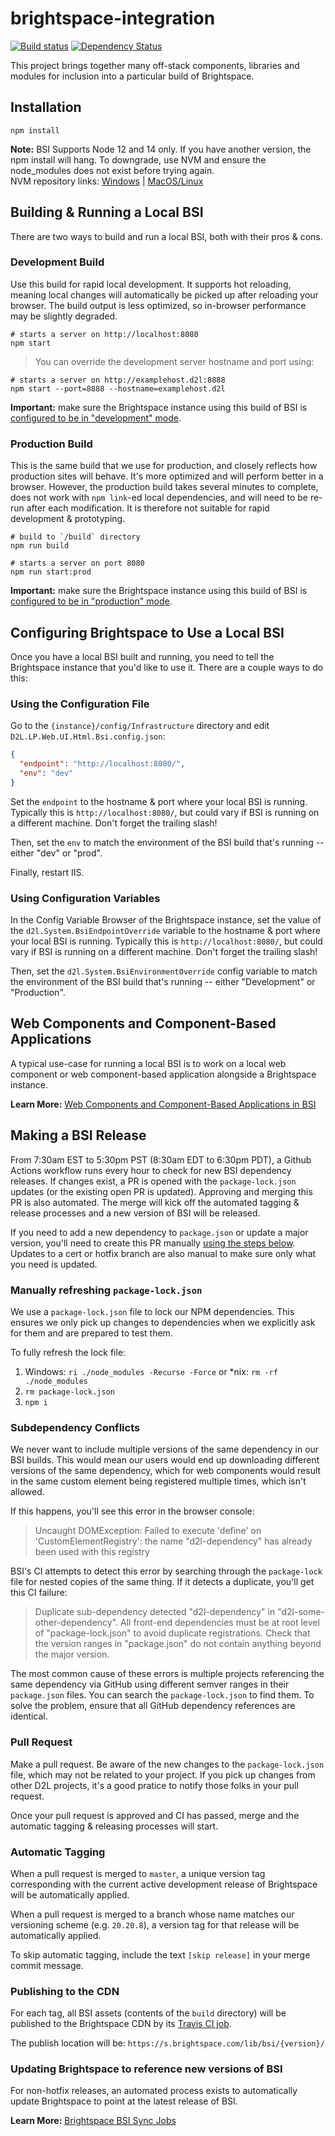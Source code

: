 # brightspace-integration

[![Build status](https://travis-ci.com/Brightspace/brightspace-integration.svg?branch=master)](https://travis-ci.com/Brightspace/brightspace-integration)
[![Dependency Status](https://img.shields.io/david/Brightspace/brightspace-integration.svg)](https://david-dm.org/Brightspace/brightspace-integration)

This project brings together many off-stack components, libraries and modules for inclusion into a particular build of Brightspace.

## Installation

```shell
npm install
```

**Note:** BSI Supports Node 12 and 14 only. If you have another version, the npm install will hang.  To downgrade, use NVM and ensure the node_modules does not exist before trying again.  
NVM repository links: [Windows](https://github.com/coreybutler/nvm-windows) | [MacOS/Linux](https://github.com/nvm-sh/nvm)

## Building & Running a Local BSI

There are two ways to build and run a local BSI, both with their pros & cons.

### Development Build

Use this build for rapid local development. It supports hot reloading, meaning local changes will automatically be picked up after reloading your browser. The build output is less optimized, so in-browser performance may be slightly degraded.

```shell
# starts a server on http://localhost:8080
npm start
```

> You can override the development server hostname and port using:

```shell
# starts a server on http://examplehost.d2l:8888
npm start --port=8888 --hostname=examplehost.d2l
```

**Important:** make sure the Brightspace instance using this build of BSI is [configured to be in "development" mode](#configuring-brightspace-to-use-a-local-bsi).

### Production Build

This is the same build that we use for production, and closely reflects how production sites will behave. It's more optimized and will perform better in a browser. However, the production build takes several minutes to complete, does not work with `npm link`-ed local dependencies, and will need to be re-run after each modification. It is therefore not suitable for rapid development & prototyping.

```shell
# build to `/build` directory
npm run build

# starts a server on port 8080
npm run start:prod
```

**Important:** make sure the Brightspace instance using this build of BSI is [configured to be in "production" mode](#configuring-brightspace-to-use-a-local-bsi).

## Configuring Brightspace to Use a Local BSI

Once you have a local BSI built and running, you need to tell the Brightspace instance that you'd like to use it. There are a couple ways to do this:

### Using the Configuration File

Go to the `{instance}/config/Infrastructure` directory and edit `D2L.LP.Web.UI.Html.Bsi.config.json`:

```json
{
  "endpoint": "http://localhost:8080/",
  "env": "dev"
}
```

Set the `endpoint` to the hostname & port where your local BSI is running. Typically this is `http://localhost:8080/`, but could vary if BSI is running on a different machine. Don't forget the trailing slash!

Then, set the `env` to match the environment of the BSI build that's running -- either "dev" or "prod".

Finally, restart IIS.

### Using Configuration Variables

In the Config Variable Browser of the Brightspace instance, set the value of the `d2l.System.BsiEndpointOverride` variable to the hostname & port where your local BSI is running. Typically this is `http://localhost:8080/`, but could vary if BSI is running on a different machine. Don't forget the trailing slash!

Then, set the `d2l.System.BsiEnvironmentOverride` config variable to match the environment of the BSI build that's running -- either "Development" or "Production".

## Web Components and Component-Based Applications

A typical use-case for running a local BSI is to work on a local web component or web component-based application alongside a Brightspace instance.

**Learn More:** [Web Components and Component-Based Applications in BSI](docs/web-components.md)

## Making a BSI Release

From 7:30am EST to 5:30pm PST (8:30am EDT to 6:30pm PDT), a Github Actions workflow runs every hour to check for new BSI dependency releases.  If changes exist, a PR is opened with the `package-lock.json` updates (or the existing open PR is updated).  Approving and merging this PR is also automated.  The merge will kick off the automated tagging & release processes and a new version of BSI will be released.

If you need to add a new dependency to `package.json` or update a major version, you'll need to create this PR manually [using the steps below](#manually-refreshing-package-lockjson).  Updates to a cert or hotfix branch are also manual to make sure only what you need is updated.

### Manually refreshing `package-lock.json`

We use a `package-lock.json` file to lock our NPM dependencies. This ensures we only pick up changes to dependencies when we explicitly ask for them and are prepared to test them.

To fully refresh the lock file:
1) Windows: `ri ./node_modules -Recurse -Force` or *nix: `rm -rf ./node_modules`
2) `rm package-lock.json`
3) `npm i`

### Subdependency Conflicts

We never want to include multiple versions of the same dependency in our BSI builds. This would mean our users would end up downloading different versions of the same dependency, which for web components would result in the same custom element being registered multiple times, which isn't allowed.

If this happens, you'll see this error in the browser console:

> Uncaught DOMException: Failed to execute 'define' on 'CustomElementRegistry': the name "d2l-dependency" has already been used with this registry

BSI's CI attempts to detect this error by searching through the `package-lock` file for nested copies of the same thing. If it detects a duplicate, you'll get this CI failure:

> Duplicate sub-dependency detected "d2l-dependency" in "d2l-some-other-dependency". All front-end dependencies must be at root level of "package-lock.json" to avoid duplicate registrations. Check that the version ranges in "package.json" do not contain anything beyond the major version.

The most common cause of these errors is multiple projects referencing the same dependency via GitHub using different semver ranges in their `package.json` files. You can search the `package-lock.json` to find them. To solve the problem, ensure that all GitHub dependency references are identical.

### Pull Request

Make a pull request. Be aware of the new changes to the `package-lock.json` file, which may not be related to your project. If you pick up changes from other D2L projects, it's a good pratice to notify those folks in your pull request.

Once your pull request is approved and CI has passed, merge and the automatic tagging & releasing processes will start.

### Automatic Tagging

When a pull request is merged to `master`, a unique version tag corresponding with the current active development release of Brightspace will be automatically applied.

When a pull request is merged to a branch whose name matches our versioning scheme (e.g. `20.20.8`), a version tag for that release will be automatically applied.

To skip automatic tagging, include the text `[skip release]` in your merge commit message.

### Publishing to the CDN

For each tag, all BSI assets (contents of the `build` directory) will be published to the Brightspace CDN by its [Travis CI job](https://travis-ci.com/github/Brightspace/brightspace-integration).

The publish location will be: `https://s.brightspace.com/lib/bsi/{version}/`

### Updating Brightspace to reference new versions of BSI

For non-hotfix releases, an automated process exists to automatically update Brightspace to point at the latest release of BSI.

**Learn More:** [Brightspace BSI Sync Jobs](docs/sync-jobs.md)
